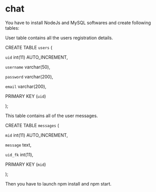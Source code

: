 # chat

You have to install NodeJs and MySQL softwares and create following tables:

User table contains all the users registration details. 

CREATE TABLE `users` (

`uid` int(11) AUTO_INCREMENT,

`username` varchar(50),

`password` varchar(200),

`email` varchar(200),

PRIMARY KEY (`uid`)

);


This table contains all of the user messages.

CREATE TABLE `messages` (

`mid` int(11) AUTO_INCREMENT,

`message` text,

`uid_fk` int(11),

PRIMARY KEY (`mid`)

);


Then you have to launch npm install and npm start.
